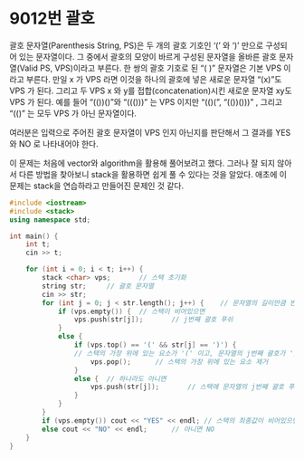 # 9012번 괄호

<aside>

괄호 문자열(Parenthesis String, PS)은 두 개의 괄호 기호인 ‘(’ 와 ‘)’ 만으로 구성되어 있는 문자열이다. 그 중에서 괄호의 모양이 바르게 구성된 문자열을 올바른 괄호 문자열(Valid PS, VPS)이라고 부른다. 한 쌍의 괄호 기호로 된 “( )” 문자열은 기본 VPS 이라고 부른다. 만일 x 가 VPS 라면 이것을 하나의 괄호에 넣은 새로운 문자열 “(x)”도 VPS 가 된다. 그리고 두 VPS x 와 y를 접합(concatenation)시킨 새로운 문자열 xy도 VPS 가 된다. 예를 들어 “(())()”와 “((()))” 는 VPS 이지만 “(()(”, “(())()))” , 그리고 “(()” 는 모두 VPS 가 아닌 문자열이다.

여러분은 입력으로 주어진 괄호 문자열이 VPS 인지 아닌지를 판단해서 그 결과를 YES 와 NO 로 나타내어야 한다.

</aside>

이 문제는 처음에 vector와 algorithm을 활용해 풀어보려고 했다. 그러나 잘 되지 않아서 다른 방법을 찾아보니 stack을 활용하면 쉽게 풀 수 있다는 것을 알았다. 애초에 이 문제는 stack을 연습하라고 만들어진 문제인 것 같다.

```cpp
#include <iostream>
#include <stack>
using namespace std;

int main() {
	int t;
	cin >> t;

	for (int i = 0; i < t; i++) {
		stack <char> vps;		// 스택 초기화
		string str;		// 괄호 문자열
		cin >> str;
		for (int j = 0; j < str.length(); j++) {	// 문자열의 길이만큼 반복
			if (vps.empty()) {	// 스택이 비어있으면
				vps.push(str[j]);		// j번째 괄호 푸쉬
			}
			else {
				if (vps.top() == '(' && str[j] == ')') {
				// 스택의 가장 위에 있는 요소가 '(' 이고, 문자열의 j번째 괄호가 ')' 이면
					vps.pop();		// 스택의 가장 위에 있는 요소 제거
				}
				else {	// 하나라도 아니면
					vps.push(str[j]);		// 스택에 문자열의 j번째 괄호 푸쉬
				}
			}
		}
		if (vps.empty()) cout << "YES" << endl;	// 스택의 최종값이 비어있으면 YES
		else cout << "NO" << endl;		// 아니면 NO
	}
}
```